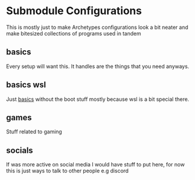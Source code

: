 # Submodule Configurations

This is mostly just to make Archetypes configurations look a bit neater and make bitesized collections of programs used in tandem

## basics

Every setup will want this. It handles are the things that you need anyways.

## basics wsl

Just [basics](#basics) without the boot stuff mostly because wsl is a bit special there.

## games

Stuff related to gaming

## socials

If was more active on social media I would have stuff to put here, for now this is just ways to talk to other people e.g discord
